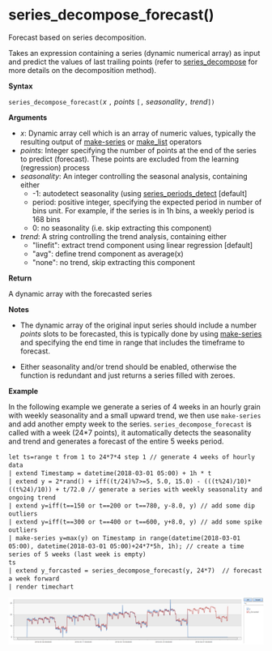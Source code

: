 # series_decompose_forecast()

Forecast based on series decomposition.

Takes an expression containing a series (dynamic numerical array) as input and predict the values of last
trailing points (refer to [series_decompose](series-decomposefunction.md) for more details on the decomposition method).
 
**Syntax**

`series_decompose_forecast(`*x* `,` *points* `[,` *seasonality*`,` *trend*`])`

**Arguments**

* *x*: Dynamic array cell which is an array of numeric values, typically the resulting output of [make-series](make-seriesoperator.md) or [make_list](makelist-aggfunction.md) operators
* *points*: Integer specifying the number of points at the end of the series to predict (forecast). These points are excluded from the learning (regression) process
* *seasonality*: An integer controlling the seasonal analysis, containing either
    * -1: autodetect seasonality (using [series_periods_detect](series-periods-detectfunction.md) [default] 
    * period: positive integer, specifying the expected period in number of bins unit. For example, if the series is in 1h bins, a weekly period is 168 bins
    * 0: no seasonality (i.e. skip extracting this component)    
* *trend*: A string controlling the trend analysis, containing either
    * "linefit": extract trend component using linear regression [default]    
    * "avg": define trend component as average(x)
    * "none": no trend, skip extracting this component    

**Return**

 A dynamic array with the forecasted series
  

**Notes**

* The dynamic array of the original input series should include a number *points* slots to be forecasted, this is typically done by using [make-series](make-seriesoperator.md) and specifying the end time in range that includes the timeframe to forecast.
    
* Either seasonality and/or trend should be enabled, otherwise the function is redundant and just returns a series filled with zeroes.

**Example**

In the following example we generate a series of 4 weeks in an hourly grain with weekly seasonality and a small upward trend, we then use `make-series` and add another empty week to the series. `series_decompose_forecast` is called with a week (24*7 points), it automatically detects the seasonality and trend and generates a forecast of the entire 5 weeks period. 

<!-- csl: https://help.kusto.windows.net:443/Samples -->
```
let ts=range t from 1 to 24*7*4 step 1 // generate 4 weeks of hourly data
| extend Timestamp = datetime(2018-03-01 05:00) + 1h * t 
| extend y = 2*rand() + iff((t/24)%7>=5, 5.0, 15.0) - (((t%24)/10)*((t%24)/10)) + t/72.0 // generate a series with weekly seasonality and ongoing trend
| extend y=iff(t==150 or t==200 or t==780, y-8.0, y) // add some dip outliers
| extend y=iff(t==300 or t==400 or t==600, y+8.0, y) // add some spike outliers
| make-series y=max(y) on Timestamp in range(datetime(2018-03-01 05:00), datetime(2018-03-01 05:00)+24*7*5h, 1h); // create a time series of 5 weeks (last week is empty)
ts 
| extend y_forcasted = series_decompose_forecast(y, 24*7)  // forecast a week forward
| render timechart 
```
![alt text](./Images/samples/series-decompose-forecast.png "series-decompose_forecast")

